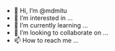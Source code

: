- 👋 Hi, I’m @mdmitu
- 👀 I’m interested in ...
- 🌱 I’m currently learning ...
- 💞️ I’m looking to collaborate on ...
- 📫 How to reach me ...

<!---
mdmitu/mdmitu is a ✨ special ✨ repository because its `README.md` (this file) appears on your GitHub profile.
You can click the Preview link to take a look at your changes.
--->

